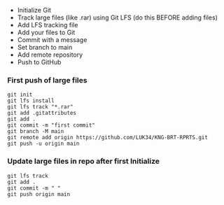 

- Initialize Git
- Track large files (like .rar) using Git LFS (do this BEFORE adding files)
- Add LFS tracking file
- Add your files to Git
- Commit with a message
- Set branch to main
- Add remote repository
- Push to GitHub

### First push of large files
```
git init
git lfs install
git lfs track "*.rar"
git add .gitattributes
git add .
git commit -m "first commit"
git branch -M main
git remote add origin https://github.com/LUK34/KNG-BRT-RPRTS.git
git push -u origin main
```

### Update large files in repo after first Initialize
```
git lfs track
git add .
git commit -m " "
git push origin main
```

